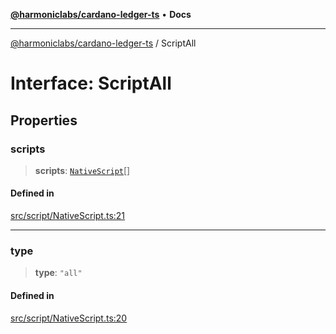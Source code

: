 [**@harmoniclabs/cardano-ledger-ts**](../README.md) • **Docs**

***

[@harmoniclabs/cardano-ledger-ts](../globals.md) / ScriptAll

# Interface: ScriptAll

## Properties

### scripts

> **scripts**: [`NativeScript`](../type-aliases/NativeScript.md)[]

#### Defined in

[src/script/NativeScript.ts:21](https://github.com/HarmonicLabs/cardano-ledger-ts/blob/94dd590ffe94133126b0d8d49920fc7b002e1975/src/script/NativeScript.ts#L21)

***

### type

> **type**: `"all"`

#### Defined in

[src/script/NativeScript.ts:20](https://github.com/HarmonicLabs/cardano-ledger-ts/blob/94dd590ffe94133126b0d8d49920fc7b002e1975/src/script/NativeScript.ts#L20)
